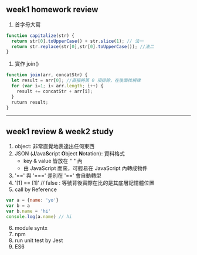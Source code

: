 ## week1 homework review
1. 首字母大寫
```JavaScript
function capitalize(str) {
  return str[0].toUpperCase() + str.slice(1); // 法一
  return str.replace(str[0],str[0].toUpperCase()); //法二
}
```
1. 實作 join()
```JavaScript
function join(arr, concatStr) {
  let result = arr[0]; //直接將第 0 項排除，在後面找規律
  for (var i=1; i< arr.length; i++) {
    result += concatStr + arr[i];
  }
  ruturn result;
}
```
***

## week1 review & week2 study
1. object: 非常直覺地表達出任何東西
2. JSON (**J**/ava**S**cript **O**bject **N**otation): 資料格式
   * key & value 皆放在 " " 內
   * 由 JavaScript 而來，可輕易在 JavaScript 內轉成物件
3. '==' 與 '===' 差別在 '==' 會自動轉型
4. '[1] == [1]' // false : 等號背後實際在比的是其底層記憶體位置
5. call by Reference
```JavaScript
var a = {name: 'yo'}
var b = a
var b.name = 'hi'
console.log(a.name) // hi
```
6. module syntx
7. npm
8. run unit test by Jest
9. ES6
